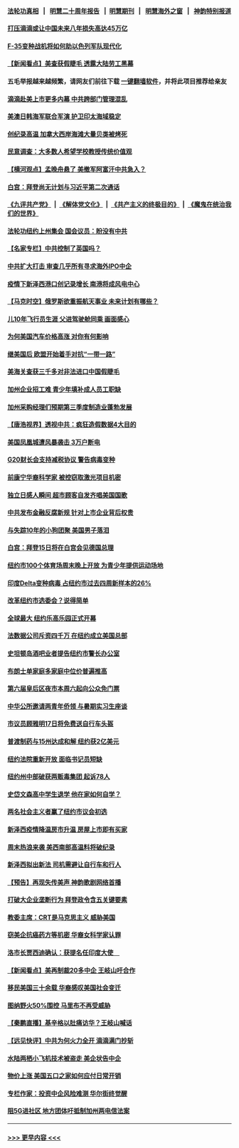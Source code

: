 #### [法轮功真相](https://github.com/gfw-breaker/truth/blob/master/README.md?t=0) &nbsp;&nbsp;|&nbsp;&nbsp; [明慧二十周年报告](https://github.com/gfw-breaker/mh-reports/blob/master/README.md?t=0) &nbsp;&nbsp;|&nbsp;&nbsp;[明慧期刊](https://github.com/gfw-breaker/mh-qikan) &nbsp;&nbsp;|&nbsp;&nbsp; [明慧海外之窗](https://github.com/gfw-breaker/mh-news/blob/master/README.md?t=0) &nbsp;&nbsp;|&nbsp;&nbsp; [神韵特别报道](https://github.com/gfw-breaker/mh-news/blob/master/shenyun.md?t=0)
#### [打压滴滴或让中国未来八年损失高达45万亿](../pages/nsc412/n13081320.md?t=07111651) 
#### [F-35变种战机将如何助以色列军队现代化](../pages/nsc412/n13077427.md?t=07111651) 
#### [【新闻看点】美查获假睫毛 透露大陆劳工黑幕](../pages/nsc412/n13081094.md?t=07111651) 
#### 五毛举报越来越频繁，请网友们前往下载 [一键翻墙软件](https://github.com/gfw-breaker/ssr-accounts)，并将此项目推荐给亲友
#### [滴滴赴美上市更多内幕 中共跨部门管理混乱](../pages/nsc412/n13081021.md?t=07111651) 
#### [美澳日韩海军联合军演 护卫印太海域稳定](../pages/nsc412/n13081048.md?t=07111651) 
#### [创纪录高温 加拿大西岸海滩大量贝类被烤死](../pages/nsc412/n13081271.md?t=07111651) 
#### [民意调查：大多数人希望学校教授传统价值观](../pages/nsc412/n13081132.md?t=07111651) 
#### [【横河观点】孟晚舟悬了 美撤军阿富汗中共急入？](../pages/nsc412/n13081152.md?t=07111651) 
#### [白宫：拜登尚无计划与习近平第二次通话](../pages/nsc412/n13081123.md?t=07111651) 
#### [《九评共产党》](https://github.com/begood0513/9ping.md/blob/master/README.md) &nbsp;|&nbsp; [《解体党文化》](../../../../jtdwh.md/blob/master/README.md)  &nbsp;|&nbsp; [《共产主义的终极目的》](../../../../gczydzjmd.md/blob/master/README.md) &nbsp;|&nbsp; [《魔鬼在统治我们的世界》](../../../../mgztzwmdsj.md/blob/master/README.md) 
#### [法轮功纽约上州集会 国会议员：盼没有中共](../pages/nsc412/n13081092.md?t=07111651) 
#### [【名家专栏】中共控制了英国吗？](../pages/nsc412/n13080067.md?t=07111651) 
#### [中共扩大打击 审查几乎所有寻求海外IPO中企](../pages/nsc412/n13080990.md?t=07111651) 
#### [疫情下新泽西港口创记录增长 南港将成风电中心](../pages/nsc412/n13081071.md?t=07111651) 
#### [【马克时空】俄罗斯欲重振航天事业 未来计划有哪些？](../pages/nsc412/n13081045.md?t=07111651) 
#### [儿10年飞行员生涯 父进驾驶舱同乘 画面感心](../pages/nsc412/n13080092.md?t=07111651) 
#### [为何美国汽车价格高涨 对你有何影响](../pages/nsc412/n13080907.md?t=07111651) 
#### [继美国后 欧盟开始着手对抗“一带一路”](../pages/nsc412/n13080932.md?t=07111651) 
#### [美海关查获三千多对非法进口中国假睫毛](../pages/nsc412/n13080818.md?t=07111651) 
#### [加州企业招工难 青少年填补成人员工职缺](../pages/nsc412/n13077410.md?t=07111651) 
#### [加州采购经理们预期第三季度制造业蓬勃发展](../pages/nsc412/n13080238.md?t=07111651) 
#### [【唐浩视界】透视中共：疯狂造假数据4大目的](../pages/nsc412/n13080590.md?t=07111651) 
#### [美国凤凰城遭风暴袭击 3万户断电](../pages/nsc412/n13080809.md?t=07111651) 
#### [G20财长会支持减税协议 警告病毒变种](../pages/nsc412/n13080713.md?t=07111651) 
#### [前康宁华裔科学家 被控窃取激光项目机密](../pages/nsc412/n13079989.md?t=07111651) 
#### [独立日感人瞬间 超市顾客自发齐唱美国国歌](../pages/nsc412/n13080507.md?t=07111651) 
#### [中共发布金融反腐新规 针对上市企业背后权贵](../pages/nsc412/n13080390.md?t=07111651) 
#### [与失踪10年的小狗团聚 美国男子落泪](../pages/nsc412/n13080345.md?t=07111651) 
#### [白宫：拜登15日将在白宫会见德国总理](../pages/nsc412/n13080337.md?t=07111651) 
#### [纽约市100个体育场周末晚上开放 为青少年提供运动场地](../pages/nsc412/n13079992.md?t=07111651) 
#### [印度Delta变种病毒 占纽约市过去四周新样本的26%](../pages/nsc412/n13080131.md?t=07111651) 
#### [改革纽约市选委会？说得简单](../pages/nsc412/n13079995.md?t=07111651) 
#### [全球最大 纽约乐高乐园正式开幕](../pages/nsc412/n13079951.md?t=07111651) 
#### [法数据公司斥资四千万 在纽约成立美国总部](../pages/nsc412/n13079873.md?t=07111651) 
#### [史坦顿岛酒吧业者提告纽约市警长办公室](../pages/nsc412/n13079948.md?t=07111651) 
#### [布朗士单家庭多家庭中位价普遍推高](../pages/nsc412/n13080037.md?t=07111651) 
#### [第六届皇后区夜市本周六起向公众免门票](../pages/nsc412/n13080115.md?t=07111651) 
#### [中华公所邀请两青年侨领 与暑期实习生座谈](../pages/nsc412/n13080118.md?t=07111651) 
#### [市议员顾雅明17日将免费送自行车头盔](../pages/nsc412/n13080121.md?t=07111651) 
#### [普渡制药与15州达成和解 纽约获2亿美元](../pages/nsc412/n13080125.md?t=07111651) 
#### [纽约法院重新开放 面临书记员短缺](../pages/nsc412/n13080128.md?t=07111651) 
#### [纽约州中部破获两贩毒集团 起诉78人](../pages/nsc412/n13080141.md?t=07111651) 
#### [史岱文森高中学生退学 他在家如何自学？](../pages/nsc412/n13080136.md?t=07111651) 
#### [两名社会主义者赢了纽约市议会初选](../pages/nsc412/n13080134.md?t=07111651) 
#### [新泽西疫情降温房市升温 房屋上市即有买家](../pages/nsc412/n13080072.md?t=07111651) 
#### [周末热浪来袭 美西南部高温料将破纪录](../pages/nsc412/n13079891.md?t=07111651) 
#### [新泽西拟出新法 司机需避让自行车和行人](../pages/nsc412/n13079552.md?t=07111651) 
#### [【预告】再现失传美声 神韵歌剧网络首播](../pages/nsc412/n13079610.md?t=07111651) 
#### [打破大企业垄断行为 拜登政令含五关键要素](../pages/nsc412/n13079608.md?t=07111651) 
#### [教委主席：CRT是马克思主义 威胁美国](../pages/nsc412/n13079981.md?t=07111651) 
#### [窃美企抗癌药方等机密 华裔女科学家认罪](../pages/nsc412/n13079963.md?t=07111651) 
#### [洛市长贾西迪确认：获提名任印度大使　](../pages/nsc412/n13079869.md?t=07111651) 
#### [【新闻看点】美再制裁20多中企 王岐山吁合作](../pages/nsc412/n13079627.md?t=07111651) 
#### [移民美国三十余载 华裔感叹美国社会变迁](../pages/nsc412/n13079845.md?t=07111651) 
#### [图纳野火50%围控 马里布不再受威胁](../pages/nsc412/n13079817.md?t=07111651) 
#### [【秦鹏直播】基辛格以肚痛访华？王岐山喊话](../pages/nsc412/n13079633.md?t=07111651) 
#### [【远见快评】中共为何火力全开 滴滴满门抄斩](../pages/nsc412/n13079403.md?t=07111651) 
#### [水陆两栖小飞机技术被盗走 美企状告中企](../pages/nsc412/n13079547.md?t=07111651) 
#### [物价上涨 美国五口之家如何应付日常开销](../pages/nsc412/n13079561.md?t=07111651) 
#### [专栏作家：投资中企风险难测 华尔街终觉醒](../pages/nsc412/n13079366.md?t=07111651) 
#### [阻5G进社区 地方团体吁抵制加州两电信法案](../pages/nsc412/n13079545.md?t=07111651) 

----
#### [ >>> 更早内容 <<< ](../indexes/nsc412-earlier.md)
